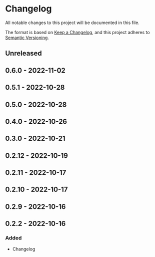 # Changelog

All notable changes to this project will be documented in this file.

The format is based on [Keep a Changelog](https://keepachangelog.com/en/1.0.0/),
and this project adheres to [Semantic Versioning](https://semver.org/spec/v2.0.0.html).

## Unreleased

## 0.6.0 - 2022-11-02

## 0.5.1 - 2022-10-28

## 0.5.0 - 2022-10-28

## 0.4.0 - 2022-10-26

## 0.3.0 - 2022-10-21

## 0.2.12 - 2022-10-19

## 0.2.11 - 2022-10-17

## 0.2.10 - 2022-10-17

## 0.2.9 - 2022-10-16

## 0.2.2 - 2022-10-16
### Added
- Changelog
